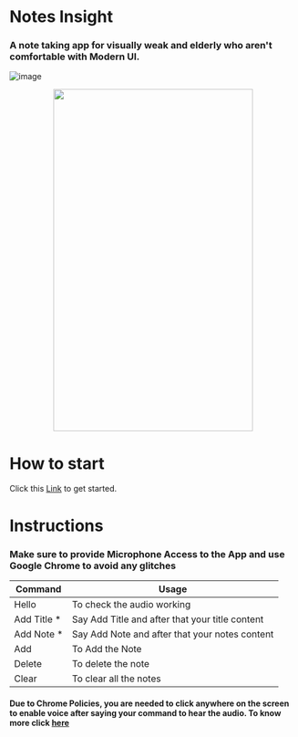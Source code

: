 # Notes Insight
### A note taking app for visually weak and elderly who aren't comfortable with Modern UI.
![image](https://user-images.githubusercontent.com/76687985/136685965-124adb98-bd2f-4258-934c-d0d3bbe5216f.png)
<p align="center">
  <img width="350" height="600" src="https://user-images.githubusercontent.com/76687985/136686002-17b649bd-429a-4c20-9fa3-002d2a9ae2d7.png">
</p>

# How to start
Click this [Link](https://mohityadav0903.github.io/Notes-Insight) to get started.

# Instructions

### Make sure to provide Microphone Access to the App and use Google Chrome to avoid any glitches

Command | Usage
|---|---|
|Hello|To check the audio working
|Add Title * | Say Add Title and after that your title content
|Add Note * | Say Add Note and after that your notes content
|Add| To Add the Note
|Delete| To delete the note
|Clear| To clear all the notes

#### Due to Chrome Policies, you are needed to click anywhere on the screen to enable voice after saying your command to hear the audio. To know more click [here](https://developer.chrome.com/blog/autoplay/)
